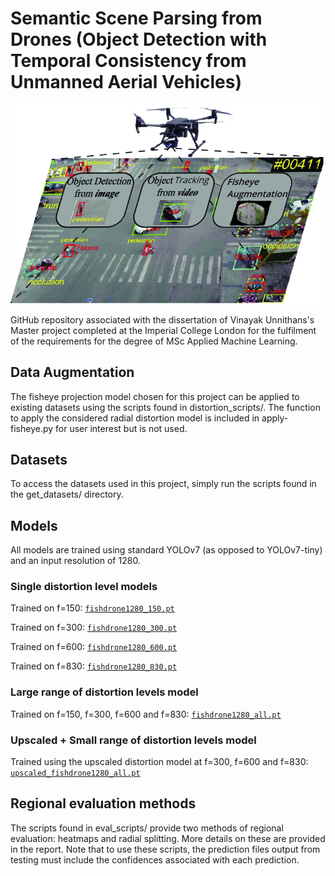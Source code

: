 # Semantic Scene Parsing from Drones (Object Detection with Temporal Consistency from Unmanned Aerial Vehicles)

![plot](images/Object_Detection.png)

GitHub repository associated with the dissertation of Vinayak Unnithans's Master project completed at the Imperial College London for the fulfilment of the requirements for the degree of MSc Applied Machine Learning.

## Data Augmentation
The fisheye projection model chosen for this project can be applied to existing datasets using the scripts found in distortion_scripts/. The function to apply the considered radial distortion model is included in apply-fisheye.py for user interest but is not used.

## Datasets
To access the datasets used in this project, simply run the scripts found in the get_datasets/ directory.

## Models
All models are trained using standard YOLOv7 (as opposed to YOLOv7-tiny) and an input resolution of 1280.

### Single distortion level models
Trained on f=150: 
[`fishdrone1280_150.pt`](https://github.com/Nelson-da-Silva/yolov7_VisDrone/releases/download/Models/fishdrone1280_150.pt)

Trained on f=300:
[`fishdrone1280_300.pt`](https://github.com/Nelson-da-Silva/yolov7_VisDrone/releases/download/Models/fishdrone1280_300.pt)

Trained on f=600:
[`fishdrone1280_600.pt`](https://github.com/Nelson-da-Silva/yolov7_VisDrone/releases/download/Models/fishdrone1280_600.pt)

Trained on f=830:
[`fishdrone1280_830.pt`](https://github.com/Nelson-da-Silva/yolov7_VisDrone/releases/download/Models/fishdrone1280_830.pt)

### Large range of distortion levels model
Trained on f=150, f=300, f=600 and f=830: [`fishdrone1280_all.pt`](https://github.com/Nelson-da-Silva/yolov7_VisDrone/releases/download/Models/fishdrone1280_all.pt)

### Upscaled + Small range of distortion levels model
Trained using the upscaled distortion model at f=300, f=600 and f=830: [`upscaled_fishdrone1280_all.pt`](https://github.com/Nelson-da-Silva/yolov7_VisDrone/releases/download/Models/upscaled_fishdrone1280_all.pt)

## Regional evaluation methods
The scripts found in eval_scripts/ provide two methods of regional evaluation: heatmaps and radial splitting. More details on these are provided in the report. Note that to use these scripts, the prediction files output from testing must include the confidences associated with each prediction.
